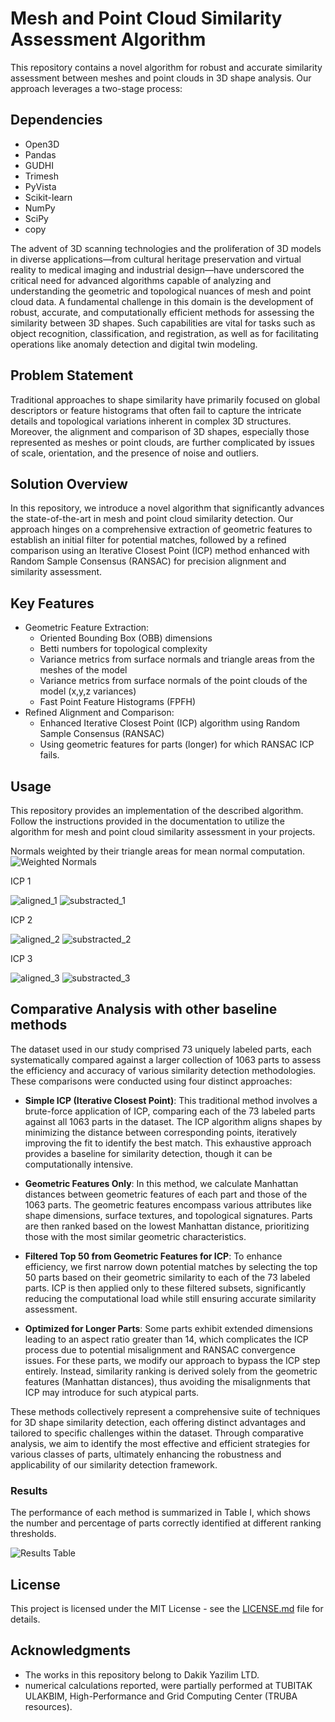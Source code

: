 # Mesh and Point Cloud Similarity Assessment Algorithm

This repository contains a novel algorithm for robust and accurate similarity assessment between meshes and point clouds in 3D shape analysis. Our approach leverages a two-stage process:

## Dependencies

- Open3D
- Pandas
- GUDHI
- Trimesh
- PyVista
- Scikit-learn
- NumPy
- SciPy
- copy

The advent of 3D scanning technologies and the proliferation of 3D models in diverse applications—from cultural heritage preservation and virtual reality to medical imaging and industrial design—have underscored the critical need for advanced algorithms capable of analyzing and understanding the geometric and topological nuances of mesh and point cloud data. A fundamental challenge in this domain is the development of robust, accurate, and computationally efficient methods for assessing the similarity between 3D shapes. Such capabilities are vital for tasks such as object recognition, classification, and registration, as well as for facilitating operations like anomaly detection and digital twin modeling.

## Problem Statement

Traditional approaches to shape similarity have primarily focused on global descriptors or feature histograms that often fail to capture the intricate details and topological variations inherent in complex 3D structures. Moreover, the alignment and comparison of 3D shapes, especially those represented as meshes or point clouds, are further complicated by issues of scale, orientation, and the presence of noise and outliers.

## Solution Overview

In this repository, we introduce a novel algorithm that significantly advances the state-of-the-art in mesh and point cloud similarity detection. Our approach hinges on a comprehensive extraction of geometric features to establish an initial filter for potential matches, followed by a refined comparison using an Iterative Closest Point (ICP) method enhanced with Random Sample Consensus (RANSAC) for precision alignment and similarity assessment.

## Key Features

- Geometric Feature Extraction:
  - Oriented Bounding Box (OBB) dimensions
  - Betti numbers for topological complexity
  - Variance metrics from surface normals and triangle areas from the meshes of the model
  - Variance metrics from surface normals of the point clouds of the model (x,y,z variances)
  - Fast Point Feature Histograms (FPFH)
- Refined Alignment and Comparison:
  - Enhanced Iterative Closest Point (ICP) algorithm using Random Sample Consensus (RANSAC)
  - Using geometric features for parts (longer) for which RANSAC ICP fails.

## Usage

This repository provides an implementation of the described algorithm. Follow the instructions provided in the documentation to utilize the algorithm for mesh and point cloud similarity assessment in your projects.

Normals weighted by their triangle areas for mean normal computation.
![Weighted Normals](weighted_normals.png)

ICP 1 

![aligned_1](aligned_point_clouds_1.png)
![substracted_1](subtracted_point_clouds_1.png)

ICP 2

![aligned_2](aligned_point_clouds_2.png)
![substracted_2](subtracted_point_clouds_2.png)

ICP 3 

![aligned_3](aligned_point_clouds_3.png)
![substracted_3](subtracted_point_clouds_3.png)


## Comparative Analysis with other baseline methods

The dataset used in our study comprised 73 uniquely labeled parts, each systematically compared against a larger collection of 1063 parts to assess the efficiency and accuracy of various similarity detection methodologies. These comparisons were conducted using four distinct approaches:

- **Simple ICP (Iterative Closest Point)**: This traditional method involves a brute-force application of ICP, comparing each of the 73 labeled parts against all 1063 parts in the dataset. The ICP algorithm aligns shapes by minimizing the distance between corresponding points, iteratively improving the fit to identify the best match. This exhaustive approach provides a baseline for similarity detection, though it can be computationally intensive.
  
- **Geometric Features Only**: In this method, we calculate Manhattan distances between geometric features of each part and those of the 1063 parts. The geometric features encompass various attributes like shape dimensions, surface textures, and topological signatures. Parts are then ranked based on the lowest Manhattan distance, prioritizing those with the most similar geometric characteristics.
  
- **Filtered Top 50 from Geometric Features for ICP**: To enhance efficiency, we first narrow down potential matches by selecting the top 50 parts based on their geometric similarity to each of the 73 labeled parts. ICP is then applied only to these filtered subsets, significantly reducing the computational load while still ensuring accurate similarity assessment.
  
- **Optimized for Longer Parts**: Some parts exhibit extended dimensions leading to an aspect ratio greater than 14, which complicates the ICP process due to potential misalignment and RANSAC convergence issues. For these parts, we modify our approach to bypass the ICP step entirely. Instead, similarity ranking is derived solely from the geometric features (Manhattan distances), thus avoiding the misalignments that ICP may introduce for such atypical parts.

These methods collectively represent a comprehensive suite of techniques for 3D shape similarity detection, each offering distinct advantages and tailored to specific challenges within the dataset. Through comparative analysis, we aim to identify the most effective and efficient strategies for various classes of parts, ultimately enhancing the robustness and applicability of our similarity detection framework.

### Results

The performance of each method is summarized in Table I, which shows the number and percentage of parts correctly identified at different ranking thresholds.

![Results Table](results.png)

## License

This project is licensed under the MIT License - see the [LICENSE.md](LICENSE.md) file for details.

## Acknowledgments

- The works in this repository belong to Dakik Yazilim LTD.
- numerical calculations reported, were partially performed at TUBITAK ULAKBIM, High-Performance and Grid Computing Center (TRUBA resources).





